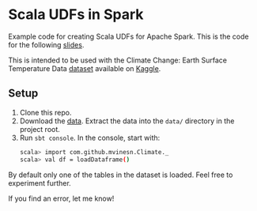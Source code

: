 # Scala UDFs in Spark

Example code for creating Scala UDFs for Apache Spark. This is the code for the following [slides](https://docs.google.com/presentation/d/11JHEUUEjlAZzXO0IRuZoHbTaH3Cv2-hM9GCRbdVgv1I/edit?usp=sharing).

This is intended to be used with the Climate Change: Earth Surface Temperature Data [dataset](https://www.kaggle.com/berkeleyearth/climate-change-earth-surface-temperature-data) available on [Kaggle](https://www.kaggle.com/).

## Setup 
1. Clone this repo.
2. Download the [data](https://www.kaggle.com/berkeleyearth/climate-change-earth-surface-temperature-data). Extract the data into the `data/` directory in the project root.
3. Run `sbt console`. In the console, start with: 
   ```bash
   scala> import com.github.mvinesn.Climate._
   scala> val df = loadDataframe()
   ```

By default only one of the tables in the dataset is loaded. Feel free to experiment further.

If you find an error, let me know!
  



